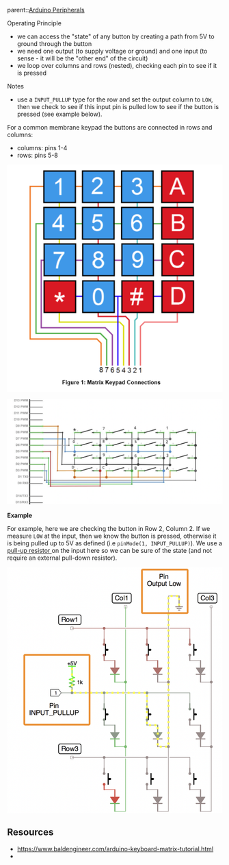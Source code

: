 parent::[Arduino Peripherals](Arduino%20Peripherals.md)


Operating Principle
- we can access the "state" of any button by creating a path from 5V to ground through the button
- we need one output (to supply voltage or ground) and one input (to sense - it will be the "other end" of the circuit)
- we loop over columns and rows (nested), checking each pin to see if it is pressed

Notes
- use a `INPUT_PULLUP` type for the row and set the output column to `LOW`,  then we check to see if this input pin is pulled low to see if the button is pressed (see example below).


For a common membrane keypad the buttons are connected in rows and columns:
- columns:  pins 1-4
- rows: pins 5-8

![](Pasted%20image%2020221010232424.png)

![](Pasted%20image%2020221010232802.png)


**Example**

For example, here we are checking the button in Row 2, Column 2. If we measure `LOW` at the input, then we know the button is pressed, otherwise it is being pulled up to 5V as defined (i.e `pinMode(1, INPUT_PULLUP)`). We use a [pull-up resistor ](pull-up%20resistor%20.md)on the input here so we can be sure of the state (and not require an external pull-down resistor). 

![](Pasted%20image%2020221010234949.png)

## Resources
- https://www.baldengineer.com/arduino-keyboard-matrix-tutorial.html
- 